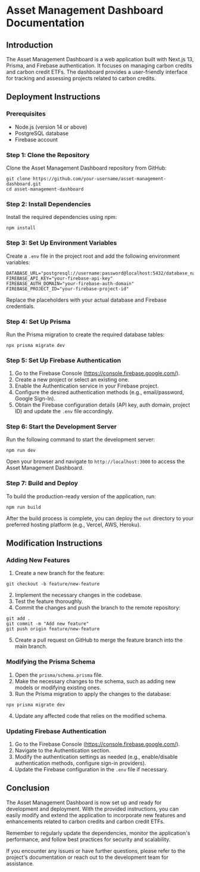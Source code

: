 # Asset Management Dashboard Documentation

## Introduction
The Asset Management Dashboard is a web application built with Next.js 13, Prisma, and Firebase authentication. It focuses on managing carbon credits and carbon credit ETFs. The dashboard provides a user-friendly interface for tracking and assessing projects related to carbon credits.

## Deployment Instructions

### Prerequisites
- Node.js (version 14 or above)
- PostgreSQL database
- Firebase account

### Step 1: Clone the Repository
Clone the Asset Management Dashboard repository from GitHub:
```
git clone https://github.com/your-username/asset-management-dashboard.git
cd asset-management-dashboard
```

### Step 2: Install Dependencies
Install the required dependencies using npm:
```
npm install
```

### Step 3: Set Up Environment Variables
Create a `.env` file in the project root and add the following environment variables:
```
DATABASE_URL="postgresql://username:password@localhost:5432/database_name"
FIREBASE_API_KEY="your-firebase-api-key"
FIREBASE_AUTH_DOMAIN="your-firebase-auth-domain"
FIREBASE_PROJECT_ID="your-firebase-project-id"
```
Replace the placeholders with your actual database and Firebase credentials.

### Step 4: Set Up Prisma
Run the Prisma migration to create the required database tables:
```
npx prisma migrate dev
```

### Step 5: Set Up Firebase Authentication
1. Go to the Firebase Console (https://console.firebase.google.com/).
2. Create a new project or select an existing one.
3. Enable the Authentication service in your Firebase project.
4. Configure the desired authentication methods (e.g., email/password, Google Sign-In).
5. Obtain the Firebase configuration details (API key, auth domain, project ID) and update the `.env` file accordingly.

### Step 6: Start the Development Server
Run the following command to start the development server:
```
npm run dev
```
Open your browser and navigate to `http://localhost:3000` to access the Asset Management Dashboard.

### Step 7: Build and Deploy
To build the production-ready version of the application, run:
```
npm run build
```
After the build process is complete, you can deploy the `out` directory to your preferred hosting platform (e.g., Vercel, AWS, Heroku).

## Modification Instructions

### Adding New Features
1. Create a new branch for the feature:
```
git checkout -b feature/new-feature
```
2. Implement the necessary changes in the codebase.
3. Test the feature thoroughly.
4. Commit the changes and push the branch to the remote repository:
```
git add .
git commit -m "Add new feature"
git push origin feature/new-feature
```
5. Create a pull request on GitHub to merge the feature branch into the main branch.

### Modifying the Prisma Schema
1. Open the `prisma/schema.prisma` file.
2. Make the necessary changes to the schema, such as adding new models or modifying existing ones.
3. Run the Prisma migration to apply the changes to the database:
```
npx prisma migrate dev
```
4. Update any affected code that relies on the modified schema.

### Updating Firebase Authentication
1. Go to the Firebase Console (https://console.firebase.google.com/).
2. Navigate to the Authentication section.
3. Modify the authentication settings as needed (e.g., enable/disable authentication methods, configure sign-in providers).
4. Update the Firebase configuration in the `.env` file if necessary.

## Conclusion
The Asset Management Dashboard is now set up and ready for development and deployment. With the provided instructions, you can easily modify and extend the application to incorporate new features and enhancements related to carbon credits and carbon credit ETFs.

Remember to regularly update the dependencies, monitor the application's performance, and follow best practices for security and scalability.

If you encounter any issues or have further questions, please refer to the project's documentation or reach out to the development team for assistance.